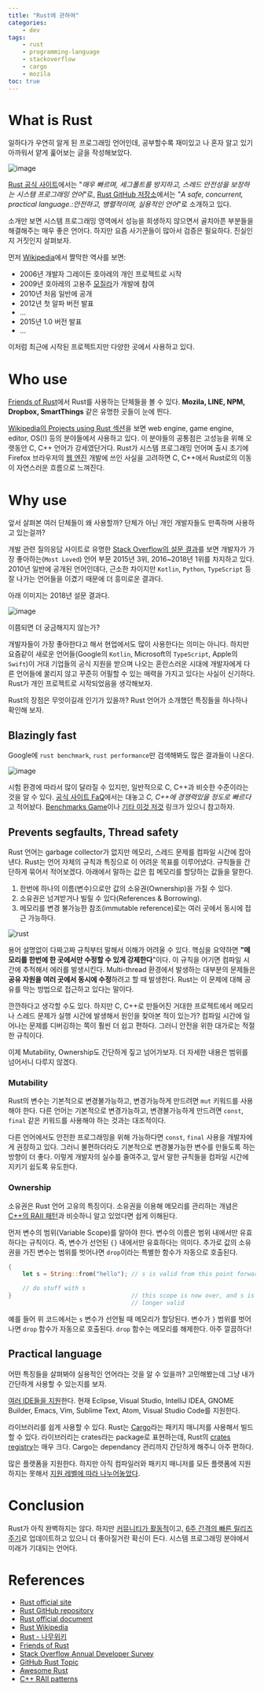 ```yaml
---
title: "Rust에 관하여"
categories:
    - dev
tags:
    - rust
    - programming-language
    - stackoverflow
    - cargo
    - mozila
toc: true
---
```


# What is Rust

일하다가 우연히 알게 된 프로그래밍 언어인데, 공부할수록 재미있고 나 혼자 알고 있기 아까워서 얕게 훑어보는 글을 작성해보았다.

![image](https://www.rust-lang.org/logos/rust-logo-blk.svg)

[Rust 공식 사이트](https://www.rust-lang.org)에서는 "*매우 빠르며, 세그폴트를 방지하고, 스레드 안전성을 보장하는 시스템 프로그래밍 언어*"로, [Rust GitHub 저장소](https://github.com/rust-lang/rust)에서는 "*A safe, concurrent, practical language.:안전하고, 병렬적이며, 실용적인 언어*"로 소개하고 있다.

소개만 보면 시스템 프로그래밍 영역에서 성능을 희생하지 않으면서 골치아픈 부분들을 해결해주는 매우 좋은 언어다. 하지만 요즘 사기꾼들이 많아서 검증은 필요하다. 진실인지 거짓인지 살펴보자.

먼저 [Wikipedia](https://en.wikipedia.org/wiki/Rust_(programming_language))에서 짤막한 역사를 보면:

- 2006년 개발자 그레이든 호아레의 개인 프로젝트로 시작
- 2009년 호아레의 고용주 [모질라](https://www.mozilla.org)가 개발에 참여
- 2010년 처음 일반에 공개
- 2012년 첫 알파 버전 발표
- ...
- 2015년 1.0 버전 발표
- ...

이처럼 최근에 시작된 프로젝트지만 다양한 곳에서 사용하고 있다.

# Who use

[Friends of Rust](https://www.rust-lang.org/friends.html)에서 Rust를 사용하는 단체들을 볼 수 있다. **Mozila, LINE, NPM, Dropbox, SmartThings** 같은 유명한 곳들이 눈에 띈다.

[Wikipedia의 Projects using Rust 섹션](https://en.wikipedia.org/wiki/Rust_(programming_language)#Projects_using_Rust)을 보면 web engine, game engine, editor, OS(!) 등의 분야들에서 사용하고 있다. 이 분야들의 공통점은 고성능을 위해 오랫동안 C, C++ 언어가 강세였단거다. Rust가 시스템 프로그래밍 언어며 출시 초기에 Firefox 브라우저의 [웹 엔진](https://servo.org/) 개발에 쓰인 사실을 고려하면 C, C++에서 Rust로의 이동이 자연스러운 흐름으로 느껴진다.

# Why use

앞서 살펴본 여러 단체들이 왜 사용할까? 단체가 아닌 개인 개발자들도 만족하며 사용하고 있는걸까?

개발 관련 질의응답 사이트로 유명한 [Stack Overflow의 설문 결과](https://insights.stackoverflow.com/survey)를 보면 개발자가 가장 좋아하는(`Most Loved`) 언어 부문 2015년 3위, 2016~2018년 1위를 차지하고 있다. 2010년 일반에 공개된 언어인데다, 근소한 차이지만 `Kotlin`, `Python`, `TypeScript` 등 잘 나가는 언어들을 이겼기 때문에 더 흥미로운 결과다.

아래 이미지는 2018년 설문 결과다.

![image](https://user-images.githubusercontent.com/4952571/39203695-82e6be2a-4830-11e8-89cb-6b4f6c7e2b30.png)

이쯤되면 더 궁금해지지 않는가?

개발자들이 가장 좋아한다고 해서 현업에서도 많이 사용한다는 의미는 아니다. 하지만 요즘같이 새로운 언어들(Google의 `Kotlin`, Microsoft의 `TypeScript`, Apple의 `Swift`)이 거대 기업들의 공식 지원을 받으며 나오는 혼란스러운 시대에 개발자에게 다른 언어들에 꿀리지 않고 꾸준히 어필할 수 있는 매력을 가지고 있다는 사실이 신기하다. Rust가 개인 프로젝트로 시작되었음을 생각해보자.

Rust의 장점은 무엇이길래 인기가 있을까? Rust 언어가 소개했던 특징들을 하나하나 확인해 보자.

## Blazingly fast

Google에 `rust benchmark`, `rust performance`만 검색해봐도 많은 결과들이 나온다.

![image](https://user-images.githubusercontent.com/4952571/39201824-30811874-482b-11e8-806f-85b614f4e3e6.png)

시험 환경에 따라서 많이 달라질 수 있지만, 일반적으로 C, C++과 비슷한 수준이라는 것을 알 수 있다. [공식 사이트 FaQ](https://www.rust-lang.org/en-US/faq.html)에서는 대놓고 *C, C++에 경쟁력있을 정도로 빠르다*고 적어놨다. [Benchmarks Game](https://benchmarksgame.alioth.debian.org/u64q/compare.php?lang=rust&lang2=gpp)이나 [기타 이것 저것](https://github.com/kostya/benchmarks) 링크가 있으니 참고하자.

## Prevents segfaults, Thread safety

Rust 언어는 garbage collector가 없지만 메모리, 스레드 문제를 컴파일 시간에 잡아낸다. Rust는 언어 자체의 규칙과 특징으로 이 어려운 목표를 이루어냈다. 규칙들을 간단하게 묶어서 적어보겠다. 아래에서 말하는 값은 힙 메모리를 할당하는 값들을 말한다.

1. 한번에 하나의 이름(변수)으로만 값의 소유권(Ownership)을 가질 수 있다.
2. 소유권은 넘겨받거나 빌릴 수 있다(References & Borrowing).
3. 메모리를 변경 불가능한 참조(immutable reference)로는 여러 곳에서 동시에 접근 가능하다.

![rust](https://user-images.githubusercontent.com/4952571/39671521-d1af33de-5154-11e8-9796-564c254e0a85.jpg)

용어 설명없이 다짜고짜 규칙부터 말해서 이해가 어려울 수 있다. 핵심을 요약하면 **"메모리를 한번에 한 곳에서만 수정할 수 있게 강제한다**"이다. 이 규칙을 어기면 컴파일 시간에 추적해서 에러를 발생시킨다. Multi-thread 환경에서 발생하는 대부분의 문제들은 **공유 자원을 여러 곳에서 동시에 수정**하려고 할 때 발생한다. Rust는 이 문제에 대해 공유를 막는 방법으로 접근하고 있다는 말이다.

깐깐하다고 생각할 수도 있다. 하지만 C, C++로 만들어진 거대한 프로젝트에서 메모리나 스레드 문제가 실행 시간에 발생해서 원인을 찾아본 적이 있는가? 컴파일 시간에 일어나는 문제를 디버깅하는 쪽이 훨씬 더 쉽고 편하다. 그러니 안전을 위한 대가로는 적절한 규칙이다.

이제 Mutability, Ownership도 간단하게 짚고 넘어가보자. 더 자세한 내용은 범위를 넘어서니 다루지 않겠다.

### Mutability

Rust의 변수는 기본적으로 변경불가능하고, 변경가능하게 만드려면 `mut` 키워드를 사용해야 한다. 다른 언어는 기본적으로 변경가능하고, 변경불가능하게 만드려면 `const`, `final` 같은 키워드를 사용해야 하는 것과는 대조적이다.

다른 언어에서도 안전한 프로그래밍을 위해 가능하다면 `const`, `final` 사용을 개발자에게 권장하고 있다. 그러니 불편하더라도 기본적으로 변경불가능한 변수를 만들도록 하는 방향이 더 좋다. 이렇게 개발자의 실수를 줄여주고, 앞서 말한 규칙들을 컴파일 시간에 지키기 쉽도록 유도한다.

### Ownership

소유권은 Rust 언어 고유의 특징이다. 소유권을 이용해 메모리를 관리하는 개념은 [C++의 RAII 패턴](http://en.cppreference.com/w/cpp/language/raii)과 비슷하니 알고 있었다면 쉽게 이해된다.

먼저 변수의 범위(Variable Scope)를 알아야 한다. 변수의 이름은 범위 내에서만 유효하다는 규칙이다. 즉, 변수가 선언된 `{}` 내에서만 유효하다는 의미다. 추가로 값의 소유권을 가진 변수는 범위를 벗어나면 `drop`이라는 특별한 함수가 자동으로 호출된다.

```rust
{
    let s = String::from("hello"); // s is valid from this point forward

    // do stuff with s
}                                  // this scope is now over, and s is no
                                   // longer valid
```

예를 들어 위 코드에서는 `s` 변수가 선언될 때 메모리가 할당된다. 변수가 `}` 범위를 벗어나면 `drop` 함수가 자동으로 호출된다. `drop` 함수는 메모리를 해제한다. 아주 깔끔하다!

## Practical language

어떤 특징들을 살펴봐야 실용적인 언어라는 것을 알 수 있을까? 고민해봤는데 그냥 내가 간단하게 사용할 수 있는지를 보자.

[여러 IDE들을 지원](https://forge.rust-lang.org/ides.html)한다. 현재 Eclipse, Visual Studio, IntelliJ IDEA, GNOME Builder, Emacs, Vim, Sublime Text, Atom, Visual Studio Code를 지원한다.

라이브러리를 쉽게 사용할 수 있다. Rust는 [Cargo](https://github.com/rust-lang/cargo)라는 패키지 매니저를 사용해서 빌드할 수 있다. 라이브러리는 crates라는 package로 표현하는데, Rust의 [crates registry](https://crates.io/)는 매우 크다. Cargo는 dependancy 관리까지 간단하게 해주니 아주 편하다.

많은 플랫폼을 지원한다. 하지만 아직 컴파일러와 패키지 매니저를 모든 플랫폼에 지원하지는 못해서 [지원 레벨에 따라 나누어놓았다](https://forge.rust-lang.org/platform-support.html).

# Conclusion

Rust가 아직 완벽하지는 않다. 하지만 [커뮤니티가 활동적](https://github.com/rust-lang/rust/pulse)이고, [6주 간격의 빠른 릴리즈 주기](https://github.com/rust-lang/rfcs/blob/master/text/0507-release-channels.md)로 업데이트하고 있으니 더 좋아질거란 확신이 든다. 시스템 프로그래밍 분야에서 미래가 기대되는 언어다.

# References

- [Rust official site](https://www.rust-lang.org)
- [Rust GitHub repository](https://github.com/rust-lang/rust)
- [Rust official document](https://doc.rust-lang.org/stable/book/)
- [Rust Wikipedia](https://en.wikipedia.org/wiki/Rust_(programming_language))
- [Rust - 나무위키](https://namu.wiki/w/Rust)
- [Friends of Rust](https://www.rust-lang.org/friends.html)
- [Stack Overflow Annual Developer Survey](https://insights.stackoverflow.com/survey)
- [GitHub Rust Topic](https://github.com/topics/rust)
- [Awesome Rust](https://github.com/rust-unofficial/awesome-rust)
- [C++ RAII patterns](http://en.cppreference.com/w/cpp/language/raii)
